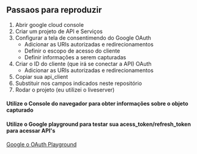 ## Passaos para reproduzir

<body>
<ol>
<li>Abrir google cloud console</li>
<li>Criar um projeto de API e Serviços</li>
<li>
  Configurar a tela de consentimendo do Google OAuth
  <ul>
      <li> Adicionar as URIs autorizadas e redirecionamentos </li>
      <li> Definir o escopo de acesso do cliente </li>
      <li> Definir informações a serem capturadas </li>
    </ul>
</li>
<li>Criar o ID do cliente (que irá se conectar a API) OAuth
  <ul>
      <li> Adicionar as URIs autorizadas e redirecionamentos </li>
    </ul>
</li>
<li>Copiar sua api_client</li>
<li>Substituir nos campos indicados neste repositório </li>
<li> Rodar o projeto (eu utilizei o liveserver) </li>
</ol>
</body>

#### Utilize o Console do navegador para obter informações sobre o objeto capturado

#### Utilize o Google playground para testar sua acess_token/refresh_token para acessar API's  

<a href="https://developers.google.com/oauthplayground/">Google o OAuth Playground</a>

